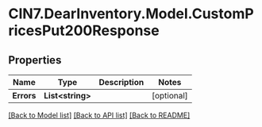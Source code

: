 # CIN7.DearInventory.Model.CustomPricesPut200Response

## Properties

| Name       | Type                   | Description | Notes      |
| ---------- | ---------------------- | ----------- | ---------- |
| **Errors** | **List&lt;string&gt;** |             | [optional] |

[[Back to Model list]](../README.md#documentation-for-models) [[Back to API list]](../README.md#documentation-for-api-endpoints) [[Back to README]](../README.md)
